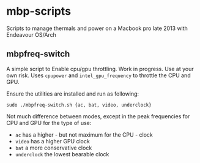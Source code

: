 # mbp-scripts
Scripts to manage thermals and power on a Macbook pro late 2013 with Endeavour OS/Arch


## mbpfreq-switch

A simple script to Enable cpu/gpu throttling. Work in progress. Use at your own risk.
Uses `cpupower` and `intel_gpu_frequency` to throttle the CPU and GPU. 

Ensure the utilities are installed and run as following:

`sudo ./mbpfreq-switch.sh {ac, bat, video, underclock}`

Not much difference between modes, except in the peak frequencies for CPU and GPU for the type of use:
- `ac` has a higher - but not maximum for the CPU - clock
- `video` has a higher GPU clock
- `bat` a more conservative clock
- `underclock` the lowest bearable clock
